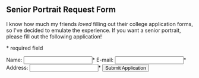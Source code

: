 ## Senior Portrait Request Form

I know how much my friends *loved* filling out their college application forms, so I've decided to emulate the experience. If you want a senior portrait, please fill out the following application!

\* required field
<form method="post" name="myemailform" action="acceptportraits.php">
Name: <input type="text" id="name" name="name"/>*
E-mail: <input type="email" id="name" name="email"/>*
Address: <input type="text" id="name" name="address"/>*



<input type="submit" value="Submit Application">
</form>
